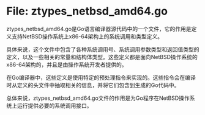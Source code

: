 # File: ztypes_netbsd_amd64.go

ztypes_netbsd_amd64.go是Go语言编译器源代码中的一个文件，它的作用是定义支持NetBSD操作系统上x86-64架构上的系统调用和类型定义。

具体来说，这个文件中包含了各种系统调用号、系统调用参数类型和返回值类型的定义，以及一些相关的常量和结构体类型。这些定义都是面向NetBSD操作系统的x86-64架构的，并且是由操作系统开发者提供的。

在Go编译器中，这些定义是使用特定的预处理指令来实现的。这些指令会在编译时从定义的头文件中抽取相关的信息，并将它们包含到生成的Go代码中。

总体来说，ztypes_netbsd_amd64.go文件的作用是为Go程序在NetBSD操作系统上运行提供必要的系统调用接口。

